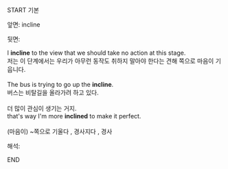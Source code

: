START
기본

앞면:
incline


뒷면:
<div><div>I <strong>incline</strong> to the view that we should take no action at this stage. </div><div><div>저는 이 단계에서는 우리가 아무런 동작도 취하지 말아야 한다는 견해 쪽으로 마음이 기웁니다.</div></div></div><div><br></div><div><div>The bus is trying to go up the <strong>incline</strong>. </div><div><div>버스는 비탈길을 올라가려 하고 있다.</div></div></div><div><br></div><div><div><div>더 많이 관심이 생기는 거지.</div></div><div><div>that's way I'm more <strong>inclined</strong> to make it perfect.</div></div></div><div><br></div><div>(마음이) ~쪽으로 기울다 , 경사지다 , 경사</div>


해석:

END